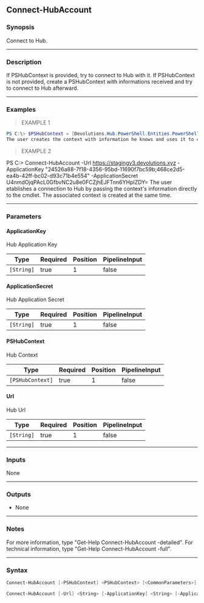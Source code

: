 Connect-HubAccount
------------------

### Synopsis
Connect to Hub.

---

### Description

If PSHubContext is provided, try to connect to Hub with it. If PSHubContext is not provided, create a PSHubContext with informations received and try to connect to Hub afterward.

---

### Examples
> EXAMPLE 1

```PowerShell
PS C:\> $PSHubContext = [Devolutions.Hub.PowerShell.Entities.PowerShell.PSHubContext]@{ApplicationKey="24526a88-7f18-4356-95bd-11690f7bc59b;468ce2d5-ea4b-42ff-bc02-d93c71b4e554"; ApplicationSecret="U4nmdOjqPAcL0GfbvNC2u8e0FCZjhEJFTnn6YHpIZDY="; Url="https://stagingv3.devolutions.xyz"}; Connect-HubAccount -PSHubContext $PSHubContext
The user creates the context with information he knows and uses it to connect to Hub.
```
> EXAMPLE 2

PS C:\> Connect-HubAccount -Url https://stagingv3.devolutions.xyz -ApplicationKey "24526a88-7f18-4356-95bd-11690f7bc59b;468ce2d5-ea4b-42ff-bc02-d93c71b4e554" -ApplicationSecret U4nmdOjqPAcL0GfbvNC2u8e0FCZjhEJFTnn6YHpIZDY=
The user etablishes a connection to Hub by passing the context's information directly to the cmdlet. The associated context is created at the same time.

---

### Parameters
#### **ApplicationKey**
Hub Application Key

|Type      |Required|Position|PipelineInput|
|----------|--------|--------|-------------|
|`[String]`|true    |1       |false        |

#### **ApplicationSecret**
Hub Application Secret

|Type      |Required|Position|PipelineInput|
|----------|--------|--------|-------------|
|`[String]`|true    |1       |false        |

#### **PSHubContext**
Hub Context

|Type            |Required|Position|PipelineInput|
|----------------|--------|--------|-------------|
|`[PSHubContext]`|true    |1       |false        |

#### **Url**
Hub Url

|Type      |Required|Position|PipelineInput|
|----------|--------|--------|-------------|
|`[String]`|true    |1       |false        |

---

### Inputs
None

---

### Outputs
* None

---

### Notes
For more information, type "Get-Help Connect-HubAccount -detailed". For technical information, type "Get-Help Connect-HubAccount -full".

---

### Syntax
```PowerShell
Connect-HubAccount [-PSHubContext] <PSHubContext> [<CommonParameters>]
```
```PowerShell
Connect-HubAccount [-Url] <String> [-ApplicationKey] <String> [-ApplicationSecret] <String> [<CommonParameters>]
```
